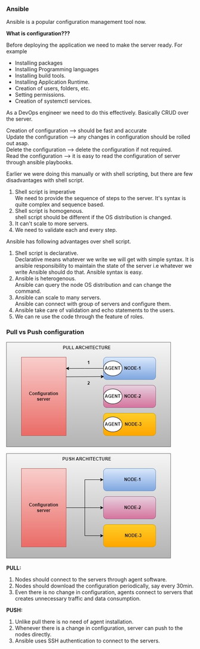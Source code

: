 ### Ansible
Ansible is a popular configuration management tool now.

**What is configuration???**

Before deploying the application we need to make the server ready. For example
* Installing packages
* Installing Programming languages
* Installing build tools.
* Installing Application Runtime.
* Creation of users, folders, etc.
* Setting permissions.
* Creation of systemctl services.

As a DevOps engineer we need to do this effectively. Basically CRUD over the server.

Creation of configuration --> should be fast and accurate</br>
Update the configuration --> any changes in configuration should be rolled out asap.</br>
Delete the configuration --> delete the configuration if not required.</br>
Read the configuration --> it is easy to read the configuration of server through ansible playbooks.</br>

Earlier we were doing this manually or with shell scripting, but there are few disadvantages with shell script.

1. Shell script is imperative</br>
    We need to provide the sequence of steps to the server. It's syntax is quite complex and sequence based.
2. Shell script is homogenous.</br>
    shell script should be different if the OS distribution is changed.
3. It can't scale to more servers.
4. We need to validate each and every step.

Ansible has following advantages over shell script.
1. Shell script is declarative.</br>
    Declarative means whatever we write we will get with simple syntax. It is ansible responsibility to maintain the state of the server i.e whatever we write Ansible should do that. Ansible syntax is easy.
2. Ansible is heterogenous.</br>
    Ansible can query the node OS distribution and can change the command.
3. Ansible can scale to many servers.</br>
    Ansible can connect with group of servers and configure them.
4. Ansible take care of validation and echo statements to the users.
5. We can re use the code through the feature of roles.

### Pull vs Push configuration

![alt text](pullvspush.jpg)

![alt text](push.jpg)

**PULL:**
1. Nodes should connect to the servers through agent software.
2. Nodes should download the configuration periodically, say every 30min.
3. Even there is no change in configuration, agents connect to servers that creates unnecessary traffic and data consumption.

**PUSH:**
1. Unlike pull there is no need of agent installation.
2. Whenever there is a change in configuration, server can push to the nodes directly.
3. Ansible uses SSH authentication to connect to the servers.
